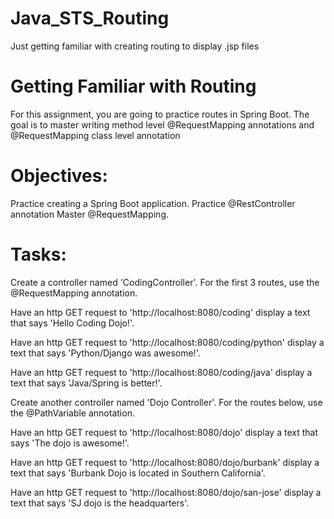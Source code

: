 # Java_STS_Routing
Just getting familiar with creating routing to display .jsp files

# Getting Familiar with Routing
For this assignment, you are going to practice routes in Spring Boot. The goal is to master writing method level @RequestMapping annotations and @RequestMapping class level annotation

# Objectives:
Practice creating a Spring Boot application.
Practice @RestController annotation
Master @RequestMapping.

# Tasks:
Create a controller named 'CodingController'. For the first 3 routes, use the @RequestMapping annotation.

Have an http GET request to 'http://localhost:8080/coding' display a text that says 'Hello Coding Dojo!'.

Have an http GET request to 'http://localhost:8080/coding/python' display a text that says 'Python/Django was awesome!'.

Have an http GET request to 'http://localhost:8080/coding/java' display a text that says 'Java/Spring is better!'.

Create another controller named 'Dojo Controller'. For the routes below, use the @PathVariable annotation.

Have an http GET request to 'http://localhost:8080/dojo' display a text that says 'The dojo is awesome!'.

Have an http GET request to 'http://localhost:8080/dojo/burbank' display a text that says 'Burbank Dojo is located in Southern California'.

Have an http GET request to 'http://localhost:8080/dojo/san-jose' display a text that says 'SJ dojo is the headquarters'.
